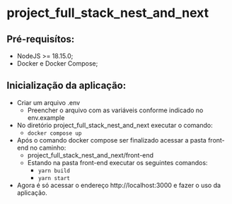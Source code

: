 # project_full_stack_nest_and_next

## Pré-requisítos:

- NodeJS >= 18.15.0;
- Docker e Docker Compose;

## Inicialização da aplicação:

- Criar um arquivo .env
  - Preencher o arquivo com as variáveis conforme indicado no env.example
- No diretório project_full_stack_nest_and_next executar o comando:
  - `docker compose up`
- Após o comando docker compose ser finalizado acessar a pasta front-end no caminho:
  - project_full_stack_nest_and_next/front-end
  - Estando na pasta front-end executar os seguintes comandos:
    - `yarn build`
    - `yarn start`
- Agora é só acessar o endereço http://localhost:3000 e fazer o uso da aplicação.